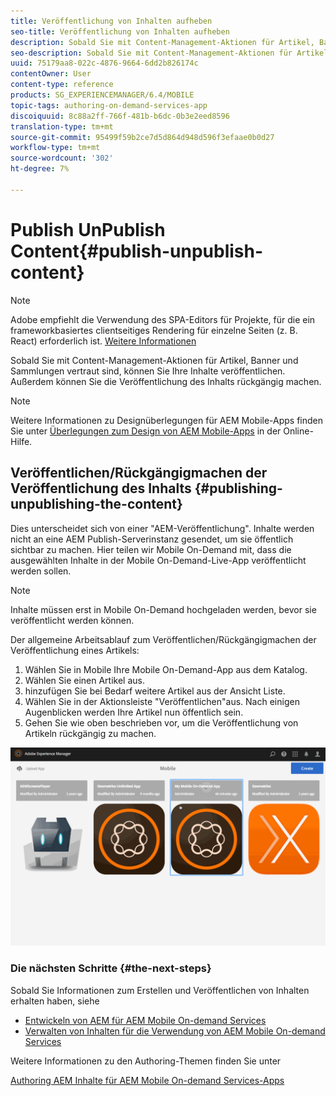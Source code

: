 ```yaml
---
title: Veröffentlichung von Inhalten aufheben
seo-title: Veröffentlichung von Inhalten aufheben
description: Sobald Sie mit Content-Management-Aktionen für Artikel, Banner und Sammlungen vertraut sind, erfahren Sie auf dieser Seite, wie Sie Ihre Inhalte veröffentlichen können. Außerdem können Sie die Veröffentlichung des Inhalts rückgängig machen.
seo-description: Sobald Sie mit Content-Management-Aktionen für Artikel, Banner und Sammlungen vertraut sind, erfahren Sie auf dieser Seite, wie Sie Ihre Inhalte veröffentlichen können. Außerdem können Sie die Veröffentlichung des Inhalts rückgängig machen.
uuid: 75179aa8-022c-4876-9664-6dd2b826174c
contentOwner: User
content-type: reference
products: SG_EXPERIENCEMANAGER/6.4/MOBILE
topic-tags: authoring-on-demand-services-app
discoiquuid: 8c88a2ff-766f-481b-b6dc-0b3e2eed8596
translation-type: tm+mt
source-git-commit: 95499f59b2ce7d5d864d948d596f3efaae0b0d27
workflow-type: tm+mt
source-wordcount: '302'
ht-degree: 7%

---
```



# Publish UnPublish Content{#publish-unpublish-content}

>[!NOTE]
>
>Adobe empfiehlt die Verwendung des SPA-Editors für Projekte, für die ein frameworkbasiertes clientseitiges Rendering für einzelne Seiten (z. B. React) erforderlich ist. [Weitere Informationen](/help/sites-developing/spa-overview.md)

Sobald Sie mit Content-Management-Aktionen für Artikel, Banner und Sammlungen vertraut sind, können Sie Ihre Inhalte veröffentlichen. Außerdem können Sie die Veröffentlichung des Inhalts rückgängig machen.

>[!NOTE]
>
>Weitere Informationen zu Designüberlegungen für AEM Mobile-Apps finden Sie unter [Überlegungen zum Design von AEM Mobile-Apps](https://helpx.adobe.com/digital-publishing-solution/help/design-app.html) in der Online-Hilfe.

## Veröffentlichen/Rückgängigmachen der Veröffentlichung des Inhalts {#publishing-unpublishing-the-content}

Dies unterscheidet sich von einer &quot;AEM-Veröffentlichung&quot;. Inhalte werden nicht an eine AEM Publish-Serverinstanz gesendet, um sie öffentlich sichtbar zu machen. Hier teilen wir Mobile On-Demand mit, dass die ausgewählten Inhalte in der Mobile On-Demand-Live-App veröffentlicht werden sollen.

>[!NOTE]
>
>Inhalte müssen erst in Mobile On-Demand hochgeladen werden, bevor sie veröffentlicht werden können.

Der allgemeine Arbeitsablauf zum Veröffentlichen/Rückgängigmachen der Veröffentlichung eines Artikels:

1. Wählen Sie in Mobile Ihre Mobile On-Demand-App aus dem Katalog.
1. Wählen Sie einen Artikel aus.
1. hinzufügen Sie bei Bedarf weitere Artikel aus der Ansicht Liste.
1. Wählen Sie in der Aktionsleiste &quot;Veröffentlichen&quot;aus. Nach einigen Augenblicken werden Ihre Artikel nun öffentlich sein.
1. Gehen Sie wie oben beschrieben vor, um die Veröffentlichung von Artikeln rückgängig zu machen.

<!-- FAIL >>[!NOTE]
>
>Generally, you should preflight before publishing. See [Previewing with Preflight](/content/docs/en/aem/6-3/administer/mobile-apps/aem-mobile/previewing-with-preflight-on-demand-services.md) for more details.-->

![chlimage_1-9](assets/chlimage_1-9.gif)

### Die nächsten Schritte {#the-next-steps}

Sobald Sie Informationen zum Erstellen und Veröffentlichen von Inhalten erhalten haben, siehe

* [Entwickeln von AEM für AEM Mobile On-demand Services](/help/mobile/aem-mobile-on-demand.md)
* [Verwalten von Inhalten für die Verwendung von AEM Mobile On-demand Services](/help/mobile/aem-mobile.md)

Weitere Informationen zu den Authoring-Themen finden Sie unter

[Authoring AEM Inhalte für AEM Mobile On-demand Services-Apps](/help/mobile/mobile-apps-ondemand.md)
